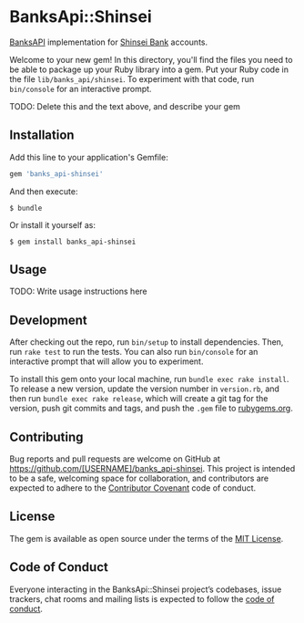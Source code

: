 # BanksApi::Shinsei

[BanksAPI](/davidstosik/banks_api) implementation for [Shinsei Bank](http://shinseibank.com) accounts.

Welcome to your new gem! In this directory, you'll find the files you need to be able to package up your Ruby library into a gem. Put your Ruby code in the file `lib/banks_api/shinsei`. To experiment with that code, run `bin/console` for an interactive prompt.

TODO: Delete this and the text above, and describe your gem

## Installation

Add this line to your application's Gemfile:

```ruby
gem 'banks_api-shinsei'
```

And then execute:

    $ bundle

Or install it yourself as:

    $ gem install banks_api-shinsei

## Usage

TODO: Write usage instructions here

## Development

After checking out the repo, run `bin/setup` to install dependencies. Then, run `rake test` to run the tests. You can also run `bin/console` for an interactive prompt that will allow you to experiment.

To install this gem onto your local machine, run `bundle exec rake install`. To release a new version, update the version number in `version.rb`, and then run `bundle exec rake release`, which will create a git tag for the version, push git commits and tags, and push the `.gem` file to [rubygems.org](https://rubygems.org).

## Contributing

Bug reports and pull requests are welcome on GitHub at https://github.com/[USERNAME]/banks_api-shinsei. This project is intended to be a safe, welcoming space for collaboration, and contributors are expected to adhere to the [Contributor Covenant](http://contributor-covenant.org) code of conduct.

## License

The gem is available as open source under the terms of the [MIT License](https://opensource.org/licenses/MIT).

## Code of Conduct

Everyone interacting in the BanksApi::Shinsei project’s codebases, issue trackers, chat rooms and mailing lists is expected to follow the [code of conduct](https://github.com/[USERNAME]/banks_api-shinsei/blob/master/CODE_OF_CONDUCT.md).
